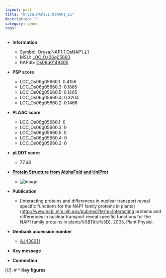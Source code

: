 ```yaml
---
layout: post
title: "Orysa;NAP1;1,OsNAP1_L1"
description: ""
category: genes
tags: 
---
```


* **Information**  
    + Symbol: Orysa;NAP1;1,OsNAP1_L1  
    + MSU: [LOC_Os06g05660](http://rice.plantbiology.msu.edu/cgi-bin/ORF_infopage.cgi?orf=LOC_Os06g05660)  
    + RAPdb: [Os06g0149400](http://rapdb.dna.affrc.go.jp/viewer/gbrowse_details/irgsp1?name=Os06g0149400)  

* **PSP score**  
    + LOC_Os06g05660.1: 0.4156 
    + LOC_Os06g05660.3: 0.1885 
    + LOC_Os06g05660.5: 0.1205 
    + LOC_Os06g05660.4: 0.3204 
    + LOC_Os06g05660.2: 0.1466 

* **PLAAC score**  
    + LOC_Os06g05660.1: 0 
    + LOC_Os06g05660.3: 0 
    + LOC_Os06g05660.5: 0 
    + LOC_Os06g05660.4: 0 
    + LOC_Os06g05660.2: 0 

* **pLDDT score**
    + 77.68

* **[Protein Structure from AlphaFold and UniProt](https://www.uniprot.org/uniprotkb/Q5VND6/entry#structure)**
    + ![image](https://ricepsp.github.io/images/Q5/AF-Q5VND6-F1.png)

* **Publication**  
    + [Interacting proteins and differences in nuclear transport reveal specific functions for the NAP1 family proteins in plants](http://www.ncbi.nlm.nih.gov/pubmed?term=Interacting proteins and differences in nuclear transport reveal specific functions for the NAP1 family proteins in plants%5BTitle%5D), 2005, Plant Physiol.

* **Genbank accession number**  
    + [AJ438611](http://www.ncbi.nlm.nih.gov/nuccore/AJ438611)

* **Key message**  

* **Connection**  

[//]: # * **Key figures**  


